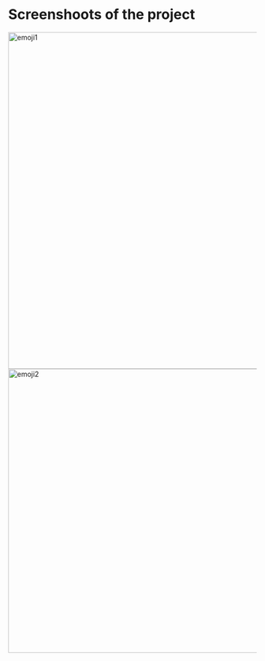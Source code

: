 # Screenshoots of the project 


<img width="683" alt="emoji1" src="https://user-images.githubusercontent.com/109358124/200292421-209af967-08d2-4f49-9b18-5f4c40b17891.png">



<img width="576" alt="emoji2" src="https://user-images.githubusercontent.com/109358124/200292339-5bf4fad7-d539-4576-ae03-063e9b38985a.png">
